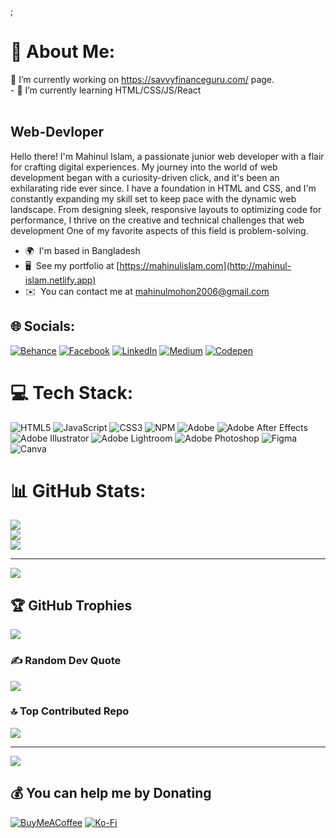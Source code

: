 <img src="https://media.discordapp.net/attachments/1222830200811687936/1306540588333797428/225813708-98b745f2-7d22-48cf-9150-083f1b00d6c9.gif?ex=67370a3e&is=6735b8be&hm=6ed29c2c5ff256cebc9d46d9918d7d4d59cf4d4659c3bbd2c57c6be0f74d9fa5&=&width=1193&height=671" alt="" />;


# 💫 About Me:
🔭 I’m currently working on https://savvyfinanceguru.com/ page. <br>- 🌱 I’m currently learning HTML/CSS/JS/React<br><br> 

Web-Devloper
------------

Hello there! I'm Mahinul Islam, a passionate junior web developer with a flair for crafting digital experiences. My journey into the world of web development began with a curiosity-driven click, and it's been an exhilarating ride ever since. I have a foundation in HTML and CSS, and I'm constantly expanding my skill set to keep pace with the dynamic web landscape. From designing sleek, responsive layouts to optimizing code for performance, I thrive on the creative and technical challenges that web development One of my favorite aspects of this field is problem-solving.

* 🌍  I'm based in Bangladesh
* 🖥️  See my portfolio at [https://mahinulislam.com](http://mahinul-islam.netlify.app)
* ✉️  You can contact me at [mahinulmohon2006@gmail.com](mailto:mahinulmohon2006@gmail.com)


## 🌐 Socials:
[![Behance](https://img.shields.io/badge/Behance-1769ff?logo=behance&logoColor=white)](https://behance.net/mahinulislam1) [![Facebook](https://img.shields.io/badge/Facebook-%231877F2.svg?logo=Facebook&logoColor=white)](https://facebook.com/mahinuladri) [![LinkedIn](https://img.shields.io/badge/LinkedIn-%230077B5.svg?logo=linkedin&logoColor=white)](https://linkedin.com/in/mahinul-islam-6a1937281) [![Medium](https://img.shields.io/badge/Medium-12100E?logo=medium&logoColor=white)](https://medium.com/@@Mahinulislam123) [![Codepen](https://img.shields.io/badge/Codepen-000000?style=for-the-badge&logo=codepen&logoColor=white)](https://codepen.io/mahinulislam) 

# 💻 Tech Stack:
![HTML5](https://img.shields.io/badge/html5-%23E34F26.svg?style=for-the-badge&logo=html5&logoColor=white) ![JavaScript](https://img.shields.io/badge/javascript-%23323330.svg?style=for-the-badge&logo=javascript&logoColor=%23F7DF1E) ![CSS3](https://img.shields.io/badge/css3-%231572B6.svg?style=for-the-badge&logo=css3&logoColor=white) ![NPM](https://img.shields.io/badge/NPM-%23CB3837.svg?style=for-the-badge&logo=npm&logoColor=white) ![Adobe](https://img.shields.io/badge/adobe-%23FF0000.svg?style=for-the-badge&logo=adobe&logoColor=white) ![Adobe After Effects](https://img.shields.io/badge/Adobe%20After%20Effects-9999FF.svg?style=for-the-badge&logo=Adobe%20After%20Effects&logoColor=white) ![Adobe Illustrator](https://img.shields.io/badge/adobe%20illustrator-%23FF9A00.svg?style=for-the-badge&logo=adobe%20illustrator&logoColor=white) ![Adobe Lightroom](https://img.shields.io/badge/Adobe%20Lightroom-31A8FF.svg?style=for-the-badge&logo=Adobe%20Lightroom&logoColor=white) ![Adobe Photoshop](https://img.shields.io/badge/adobe%20photoshop-%2331A8FF.svg?style=for-the-badge&logo=adobe%20photoshop&logoColor=white) ![Figma](https://img.shields.io/badge/figma-%23F24E1E.svg?style=for-the-badge&logo=figma&logoColor=white) ![Canva](https://img.shields.io/badge/Canva-%2300C4CC.svg?style=for-the-badge&logo=Canva&logoColor=white)
# 📊 GitHub Stats:
![](https://github-readme-stats.vercel.app/api?username=Mahinul-Islam-Mahin&theme=dark&hide_border=false&include_all_commits=true&count_private=true)<br/>
![](https://github-readme-streak-stats.herokuapp.com/?user=Mahinul-Islam-Mahin&theme=dark&hide_border=false)<br/>
![](https://github-readme-stats.vercel.app/api/top-langs/?username=Mahinul-Islam-Mahin&theme=dark&hide_border=false&include_all_commits=true&count_private=true&layout=compact)

---
[![](https://visitcount.itsvg.in/api?id=Mahinul-Islam-Mahin&icon=0&color=0)](https://visitcount.itsvg.in)

## 🏆 GitHub Trophies
![](https://github-profile-trophy.vercel.app/?username=MahinulBoss&theme=darkhub&no-frame=false&no-bg=false&margin-w=4)

### ✍️ Random Dev Quote
![](https://quotes-github-readme.vercel.app/api?type=vetical&theme=dark)

### 🔝 Top Contributed Repo
![](https://github-contributor-stats.vercel.app/api?username=MahinulBoss&limit=5&theme=dark&combine_all_yearly_contributions=true)

---
[![](https://visitcount.itsvg.in/api?id=MahinulBoss&icon=0&color=12)](https://visitcount.itsvg.in)

  ## 💰 You can help me by Donating
  [![BuyMeACoffee](https://img.shields.io/badge/Buy%20Me%20a%20Coffee-ffdd00?style=for-the-badge&logo=buy-me-a-coffee&logoColor=black)](https://buymeacoffee.com/mahinulislam) [![Ko-Fi](https://img.shields.io/badge/Ko--fi-F16061?style=for-the-badge&logo=ko-fi&logoColor=white)](https://ko-fi.com/mahinulislam) 
